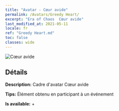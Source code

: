 ```yaml
---
title: "Avatar - Cœur avide"
permalink: /Avatars/Greedy Heart/
excerpt: "Era of Chaos  Cœur avide"
last_modified_at: 2021-05-11
locale: fr
ref: "Greedy Heart.md"
toc: false
classes: wide
---
```

 ![Cœur avide](/images/a/avatarFrame_75.png)

## Détails

 **Description:** Cadre d'avatar Cœur avide 

 **Tips:** Élément obtenu en participant à un événement 

 **Is available:**  + 

